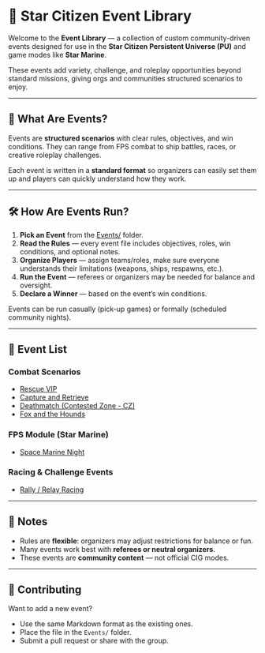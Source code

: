 # 🎲 Star Citizen Event Library

Welcome to the **Event Library** — a collection of custom community-driven events designed for use in the **Star Citizen Persistent Universe (PU)** and game modes like **Star Marine**.

These events add variety, challenge, and roleplay opportunities beyond standard missions, giving orgs and communities structured scenarios to enjoy.

---

## 📖 What Are Events?
Events are **structured scenarios** with clear rules, objectives, and win conditions. They can range from FPS combat to ship battles, races, or creative roleplay challenges.

Each event is written in a **standard format** so organizers can easily set them up and players can quickly understand how they work.

---

## 🛠️ How Are Events Run?
1. **Pick an Event** from the [Events/](./Events) folder.
2. **Read the Rules** — every event file includes objectives, roles, win conditions, and optional notes.
3. **Organize Players** — assign teams/roles, make sure everyone understands their limitations (weapons, ships, respawns, etc.).
4. **Run the Event** — referees or organizers may be needed for balance and oversight.
5. **Declare a Winner** — based on the event’s win conditions.

Events can be run casually (pick-up games) or formally (scheduled community nights).

---

## 📂 Event List

### Combat Scenarios
- [Rescue VIP](./Events/Rescue_VIP.md)
- [Capture and Retrieve](./Events/Capture_And_Retrieve.md)
- [Deathmatch (Contested Zone - CZ)](./Events/Deathmatch_CZ.md)
- [Fox and the Hounds](./Events/Fox_and_Hounds.md)

### FPS Module (Star Marine)
- [Space Marine Night](./Events/Space_Marine_Night.md)

### Racing & Challenge Events
- [Rally / Relay Racing](./Events/Rally_Relay_Racing.md)

---

## 🔑 Notes
- Rules are **flexible**: organizers may adjust restrictions for balance or fun.
- Many events work best with **referees or neutral organizers**.
- These events are **community content** — not official CIG modes.

---

## 🤝 Contributing
Want to add a new event?
- Use the same Markdown format as the existing ones.
- Place the file in the `Events/` folder.
- Submit a pull request or share with the group.  
